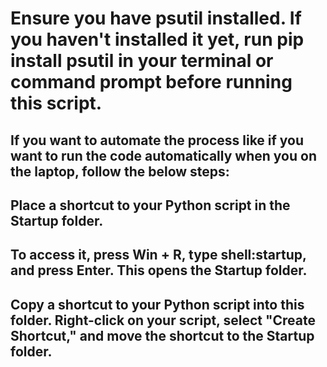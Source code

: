 # Ensure you have psutil installed. If you haven't installed it yet, run pip install psutil in your terminal or command prompt before running this script.
## If you want to automate the process like if you want to run the code automatically when you on the laptop, follow the below steps:
## Place a shortcut to your Python script in the Startup folder.
## To access it, press Win + R, type shell:startup, and press Enter. This opens the Startup folder.
## Copy a shortcut to your Python script into this folder. Right-click on your script, select "Create Shortcut," and move the shortcut to the Startup folder.
